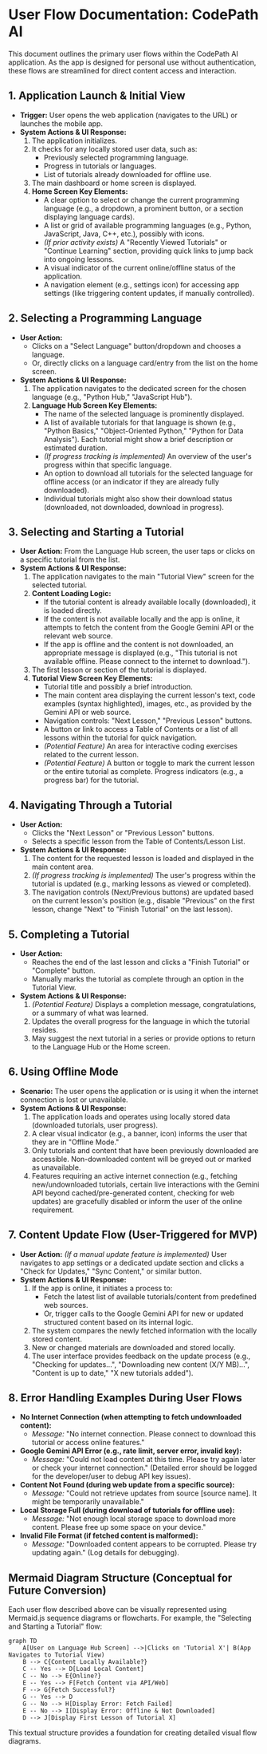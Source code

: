 # User Flow Documentation: CodePath AI

This document outlines the primary user flows within the CodePath AI application. As the app is designed for personal use without authentication, these flows are streamlined for direct content access and interaction.

## 1. Application Launch & Initial View

*   **Trigger:** User opens the web application (navigates to the URL) or launches the mobile app.
*   **System Actions & UI Response:**
    1.  The application initializes.
    2.  It checks for any locally stored user data, such as:
        *   Previously selected programming language.
        *   Progress in tutorials or languages.
        *   List of tutorials already downloaded for offline use.
    3.  The main dashboard or home screen is displayed.
    4.  **Home Screen Key Elements:**
        *   A clear option to select or change the current programming language (e.g., a dropdown, a prominent button, or a section displaying language cards).
        *   A list or grid of available programming languages (e.g., Python, JavaScript, Java, C++, etc.), possibly with icons.
        *   *(If prior activity exists)* A "Recently Viewed Tutorials" or "Continue Learning" section, providing quick links to jump back into ongoing lessons.
        *   A visual indicator of the current online/offline status of the application.
        *   A navigation element (e.g., settings icon) for accessing app settings (like triggering content updates, if manually controlled).

## 2. Selecting a Programming Language

*   **User Action:**
    *   Clicks on a "Select Language" button/dropdown and chooses a language.
    *   Or, directly clicks on a language card/entry from the list on the home screen.
*   **System Actions & UI Response:**
    1.  The application navigates to the dedicated screen for the chosen language (e.g., "Python Hub," "JavaScript Hub").
    2.  **Language Hub Screen Key Elements:**
        *   The name of the selected language is prominently displayed.
        *   A list of available tutorials for that language is shown (e.g., "Python Basics," "Object-Oriented Python," "Python for Data Analysis"). Each tutorial might show a brief description or estimated duration.
        *   *(If progress tracking is implemented)* An overview of the user's progress within that specific language.
        *   An option to download all tutorials for the selected language for offline access (or an indicator if they are already fully downloaded).
        *   Individual tutorials might also show their download status (downloaded, not downloaded, download in progress).

## 3. Selecting and Starting a Tutorial

*   **User Action:** From the Language Hub screen, the user taps or clicks on a specific tutorial from the list.
*   **System Actions & UI Response:**
    1.  The application navigates to the main "Tutorial View" screen for the selected tutorial.
    2.  **Content Loading Logic:**
        *   If the tutorial content is already available locally (downloaded), it is loaded directly.
        *   If the content is not available locally and the app is online, it attempts to fetch the content from the Google Gemini API or the relevant web source.
        *   If the app is offline and the content is not downloaded, an appropriate message is displayed (e.g., "This tutorial is not available offline. Please connect to the internet to download.").
    3.  The first lesson or section of the tutorial is displayed.
    4.  **Tutorial View Screen Key Elements:**
        *   Tutorial title and possibly a brief introduction.
        *   The main content area displaying the current lesson's text, code examples (syntax highlighted), images, etc., as provided by the Gemini API or web source.
        *   Navigation controls: "Next Lesson," "Previous Lesson" buttons.
        *   A button or link to access a Table of Contents or a list of all lessons within the tutorial for quick navigation.
        *   *(Potential Feature)* An area for interactive coding exercises related to the current lesson.
        *   *(Potential Feature)* A button or toggle to mark the current lesson or the entire tutorial as complete. Progress indicators (e.g., a progress bar) for the tutorial.

## 4. Navigating Through a Tutorial

*   **User Action:**
    *   Clicks the "Next Lesson" or "Previous Lesson" buttons.
    *   Selects a specific lesson from the Table of Contents/Lesson List.
*   **System Actions & UI Response:**
    1.  The content for the requested lesson is loaded and displayed in the main content area.
    2.  *(If progress tracking is implemented)* The user's progress within the tutorial is updated (e.g., marking lessons as viewed or completed).
    3.  The navigation controls (Next/Previous buttons) are updated based on the current lesson's position (e.g., disable "Previous" on the first lesson, change "Next" to "Finish Tutorial" on the last lesson).

## 5. Completing a Tutorial

*   **User Action:**
    *   Reaches the end of the last lesson and clicks a "Finish Tutorial" or "Complete" button.
    *   Manually marks the tutorial as complete through an option in the Tutorial View.
*   **System Actions & UI Response:**
    1.  *(Potential Feature)* Displays a completion message, congratulations, or a summary of what was learned.
    2.  Updates the overall progress for the language in which the tutorial resides.
    3.  May suggest the next tutorial in a series or provide options to return to the Language Hub or the Home screen.

## 6. Using Offline Mode

*   **Scenario:** The user opens the application or is using it when the internet connection is lost or unavailable.
*   **System Actions & UI Response:**
    1.  The application loads and operates using locally stored data (downloaded tutorials, user progress).
    2.  A clear visual indicator (e.g., a banner, icon) informs the user that they are in "Offline Mode."
    3.  Only tutorials and content that have been previously downloaded are accessible. Non-downloaded content will be greyed out or marked as unavailable.
    4.  Features requiring an active internet connection (e.g., fetching new/undownloaded tutorials, certain live interactions with the Gemini API beyond cached/pre-generated content, checking for web updates) are gracefully disabled or inform the user of the online requirement.

## 7. Content Update Flow (User-Triggered for MVP)

*   **User Action:** *(If a manual update feature is implemented)* User navigates to app settings or a dedicated update section and clicks a "Check for Updates," "Sync Content," or similar button.
*   **System Actions & UI Response:**
    1.  If the app is online, it initiates a process to:
        *   Fetch the latest list of available tutorials/content from predefined web sources.
        *   Or, trigger calls to the Google Gemini API for new or updated structured content based on its internal logic.
    2.  The system compares the newly fetched information with the locally stored content.
    3.  New or changed materials are downloaded and stored locally.
    4.  The user interface provides feedback on the update process (e.g., "Checking for updates...", "Downloading new content (X/Y MB)...", "Content is up to date," "X new tutorials added").

## 8. Error Handling Examples During User Flows

*   **No Internet Connection (when attempting to fetch undownloaded content):**
    *   *Message:* "No internet connection. Please connect to download this tutorial or access online features."
*   **Google Gemini API Error (e.g., rate limit, server error, invalid key):**
    *   *Message:* "Could not load content at this time. Please try again later or check your internet connection." (Detailed error should be logged for the developer/user to debug API key issues).
*   **Content Not Found (during web update from a specific source):**
    *   *Message:* "Could not retrieve updates from source [source name]. It might be temporarily unavailable."
*   **Local Storage Full (during download of tutorials for offline use):**
    *   *Message:* "Not enough local storage space to download more content. Please free up some space on your device."
*   **Invalid File Format (if fetched content is malformed):**
    *   *Message:* "Downloaded content appears to be corrupted. Please try updating again." (Log details for debugging).

## Mermaid Diagram Structure (Conceptual for Future Conversion)

Each user flow described above can be visually represented using Mermaid.js sequence diagrams or flowcharts. For example, the "Selecting and Starting a Tutorial" flow:

```mermaid
graph TD
    A[User on Language Hub Screen] -->|Clicks on 'Tutorial X'| B(App Navigates to Tutorial View)
    B --> C{Content Locally Available?}
    C -- Yes --> D[Load Local Content]
    C -- No --> E{Online?}
    E -- Yes --> F[Fetch Content via API/Web]
    F --> G{Fetch Successful?}
    G -- Yes --> D
    G -- No --> H[Display Error: Fetch Failed]
    E -- No --> I[Display Error: Offline & Not Downloaded]
    D --> J[Display First Lesson of Tutorial X]
```
This textual structure provides a foundation for creating detailed visual flow diagrams.